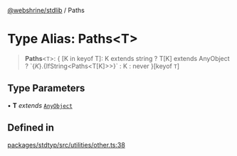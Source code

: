 [@webshrine/stdlib](../globals.md) / Paths

# Type Alias: Paths\<T\>

> **Paths**\<`T`\>: \{ \[K in keyof T\]: K extends string ? T\[K\] extends AnyObject ? \`$\{K\}.$\{IfString\<Paths\<T\[K\]\>\>\}\` : K : never \}\[keyof `T`\]

## Type Parameters

• **T** *extends* [`AnyObject`](AnyObject.md)

## Defined in

[packages/stdtyp/src/utilities/other.ts:38](https://github.com/webshrine/webshrine/blob/8cedc3f2efca3108f17475a5ce8404715d0d24a5/packages/stdtyp/src/utilities/other.ts#L38)
